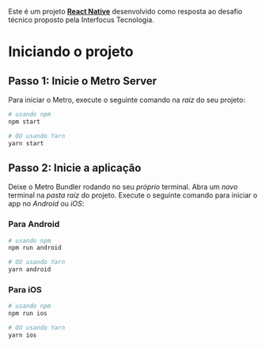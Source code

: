 Este é um projeto [**React Native**](https://reactnative.dev) desenvolvido como resposta ao desafio técnico proposto pela Interfocus Tecnologia.

# Iniciando o projeto

## Passo 1: Inicie o Metro Server

Para iniciar o Metro, execute o seguinte comando na _raiz_ do seu projeto:

```bash
# usando npm
npm start

# OU usando Yarn
yarn start
```

## Passo 2: Inicie a aplicação

Deixe o Metro Bundler rodando no seu _próprio_ terminal. Abra um _novo_ terminal na _pasta raiz_ do projeto. Execute o seguinte comando para iniciar o app no _Android_ ou _iOS_:

### Para Android

```bash
# usando npm
npm run android

# OU usando Yarn
yarn android
```

### Para iOS

```bash
# usando npm
npm run ios

# OU usando Yarn
yarn ios
```
